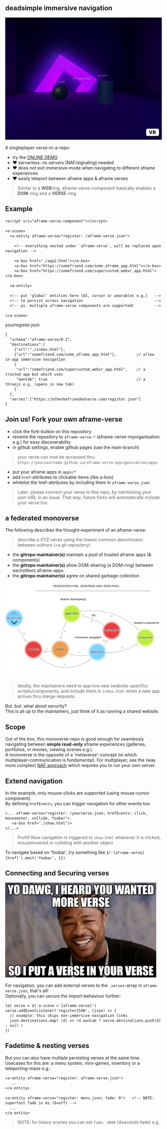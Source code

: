## deadsimple immersive navigation

![](.img/demo.gif)

A singleplayer-verse-in-a-repo:

* try the [ONLINE DEMO](https://coderofsalvation.github.io/aframe-verse/apps/)
* ❤️ serverless: no servers (NAF/signaling) needed
* ❤️ does not exit immersive-mode when navigating to different aframe experiences
* ❤️ easily teleport between aframe apps & aframe verses 

> Similar to a **WEB**ring, aframe-verse-component basically enables a **DOM**-ring and a **VERSE**-ring

## Example

```
<script src="aframe-verse-component"></script>

<a-scene>
  <a-entity aframe-verse="register: /aframe-verse.json">

    <!-- everything nested under `aframe-verse`, will be replaced upon navigation -->

    <a-box href="./app2.html"></a-box>
    <a-box href="https://somefriend.com/some_aframe_app.html"></a-box>
    <a-box href="https://somefriend.com/supercustom_webxr_app.html"></a-box>

  <a-entity>

  <!-- put 'global' entities here (UI, cursor or wearables e.g.)   -->
  <!-- to persist across navigation                                -->
  <!-- ps. multiple aframe-verse components are supported!         -->

</a-scene>
```

yourregister.json
```
{
  "schema":"aframe-verse/0.1",
  "destinations":[ 
    {"url":"./index.html"},
    {"url":"somefriend.com/some_aframe_app.html"},         // allow in-app immersive navigation
    {
     "url":"somefriend.com/supercustom_webxr_app.html",    // a trusted app but which uses 
     "owntab": true                                        // a threejs e.g. (opens in new tab)
    }
  ], 
  "verses":["https://otherbefriendedverse.com/register.json"]
}
```

## Join us! Fork your own aframe-verse

* click the fork-button on this repository
* rename the repository to `aframe-verse-*` (aframe-verse-myorganisation e.g.) for easy discoverability
* in github settings, enable github pages (use the main-branch)

> your verse can now be accessed thru `https://yourusername.github.io/aframe-verse-myorganisation/apps`

* put your aframe apps in `apps/*`
* add `href`-attributes to clickable items (like a-box)
* whitelist the href-attributes by including them in `aframe-verse.json`

> Later: please connect your verse to this repo, by mentioning your json-URL in an issue. That way, future forks will automatically include your verse too.

## a federated monoverse

The following describes the thought-experiment of an aframe-verse:

> describe a XYZ-verse using the lowest common denominator between authors (=a git repository)

* the **gitrepo maintainer(s)** maintain a pool of trusted aframe apps (& components)
* the **gitrepo maintainer(s)** allow DOM-sharing (a DOM-ring) between eachothers aframe-apps
* the **gitrepo maintainer(s)** agree on shared garbage collection 

![](.img/flow.gif)

> Ideally, the maintainers need to approve new (website-specific) scripts/components, and include them in `index.html` when a new app arrives thru merge requests.

But..but..what about security?<br>
This is all up to the maintainers, just think of it as running a shared website.

## Scope

Out of the box, this monoverse-repo is good enough for seamlessly navigating between **simple read-only** aframe experiences (galleries, portfolios, vr movies, viewing scenes e.g.).<br>
A monoverse is the opposite of a 'metaverse'-concept (in which multiplayer-communication is fundamental).
For multiplayer, see the (way more complex) [NAF approach](https://github.com/networked-aframe) which requires you to run your own server.

## Extend navigation 

In the example, only mouse-clicks are supported (using mouse-cursor component).<br>
By defining `hrefEvents`, you can trigger navigation for other events too:

```
<... aframe-verse="register: /yourverse.json; hrefEvents: click, mouseenter, collide, foobar">
   <a-box href="./show.html"/>  
</...>
```

> Profit! Now navigation is triggered to `show.html` whenever it is clicked, mousehovered or colliding with another object

To navigate based on 'foobar', try something like `$('[aframe-verse] [href]').emit('foobar', {})`

## Connecting and Securing verses

![](.img/yodawg.jpg)

For navigation, you can add external verses to the `.verses`-array in `aframe-verse.json`, that's all!<br>
Optionally, you can secure the import-behaviour further:

```
let verse = $('a-scene > [aframe-verse]')
verse.addEventListener('registerJSON', (json) => {
  // example: this skips non-immersive navigation links
  json.destinations.map( (d) => !d.owntab ? verse.destinations.push(d) : null )
})
```

## Fadetime & nesting verses

But you can also have multiple persisting verses at the same time.
Usecases for this are: a menu system, mini-games, inventory or a teleporting-maze e.g.:

```
<a-entity aframe-verse="register: aframe-verse.json">
  ...
</a-entity>

<a-entity aframe-verse="register: menu.json; fade: 0">   <!-- NOTE: superfast fade in ms (0=off) -->
  ...
</a-entity>

```

> NOTE: for heavy scenes you can set `fade: 4000` (4seconds fade) e.g.
